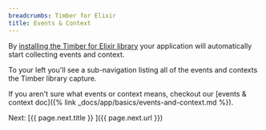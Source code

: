 ```yaml
---
breadcrumbs: Timber for Elixir
title: Events & Context
---
```


By [installing the Timber for Elixir library](https://github.com/timberio/timber-elixir) your
application will automatically start collecting events and context.

To your left you'll see a sub-navigation listing all of the events and contexts the Timber
library capture.

If you aren't sure what events or context means, checkout our
[events & context doc]({% link _docs/app/basics/events-and-context.md %}).


<div class="next">
  Next: [{{ page.next.title }} <i class="fa fa-arrow-circle-right" aria-hidden="true"></i>]({{ page.next.url }})
</div>
